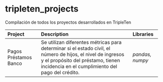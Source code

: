 # tripleten_projects
Compilación de todos los proyectos desarrollados en TripleTen

| Project               | Description                                                                                 | Libraries                      |
|:--------------------- |:------------------------------------------------------------------------------------------- |:------------------------------ |
|Pagos Préstamos Banco|Se utilizan diferentes métricas para determinar si el estado civil, el número de hijos, el nivel de ingresos y el propósito del préstamo, tienen incidencia en el cumplimiento del pago del crédito.|*pandas, numpy*|
